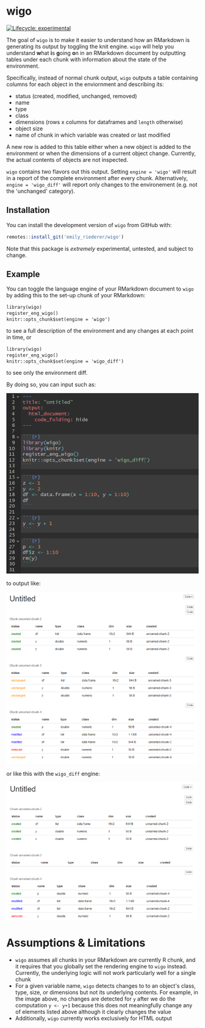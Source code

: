 # wigo

<!-- badges: start -->
[![Lifecycle: experimental](https://img.shields.io/badge/lifecycle-experimental-orange.svg)](https://www.tidyverse.org/lifecycle/#experimental)
<!-- badges: end -->

The goal of `wigo` is to make it easier to understand how an RMarkdown is generating its output by toggling the knit engine. `wigo` will help you understand **w**hat **i**s **g**oing **o**n in an RMarkdown document by outputting tables under each chunk with information about the state of the environment. 

Specifically, instead of normal chunk output, `wigo` outputs a table containing columns for each object in the enviornment and describing its:

- status (created, modified, unchanged, removed)
- name
- type
- class
- dimensions (rows x columns for dataframes and `length` otherwise)
- object size
- name of chunk in which variable was created or last modified

A new row is added to this table either when a new object is added to the environment or when the dimensions of a current object change. Currently, the actual contents of objects are not inspected.

`wigo` contains two flavors out this output. Setting `engine = 'wigo'` will result in a report of the complete environment after every chunk. Alternatively, `engine = 'wigo_diff'` will report only changes to the environement (e.g. not the 'unchanged' category).

## Installation

You can install the development version of `wigo` from GitHub with:

``` r
remotes::install_git('emily_riederer/wigo')
```

Note that this package is *extremely* experimental, untested, and subject to change.

## Example

You can toggle the language engine of your RMarkdown document to `wigo` by adding this to the set-up chunk of your RMarkdown:

```
library(wigo)
register_eng_wigo()
knitr::opts_chunk$set(engine = 'wigo')
```

to see a full description of the environment and any changes at each point in time, or

```
library(wigo)
register_eng_wigo()
knitr::opts_chunk$set(engine = 'wigo_diff')
```

to see only the environment diff. 

By doing so, you can input such as:

![](man/figures/readme-ex-input.png)

to output like:

![](man/figures/readme-ex-output.png)

or like this with the `wigo_diff` engine:

![](man/figures/readme-ex-output-diff.png)

# Assumptions & Limitations

- `wigo` assumes all chunks in your RMarkdown are currently R chunk, and it requires that you globally set the rendering engine to `wigo` instead. Currently, the underlying logic will not work particularly well for a single chunk
- For a given variable name, `wigo` detects changes to to an object's class, type, size, or dimensions but not its underlying contents. For example, in the image above, no changes are detected for `y` after we do the computation `y <- y+1` because this does not meaningfully change any of elements listed above although it clearly changes the value
- Additionally, `wigo` currently works exclusively for HTML output
